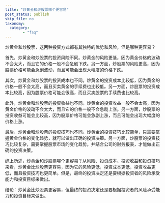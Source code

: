 ```yaml
---
title: "炒黄金和炒股票哪个更容易"
post_status: publish
skip_file: no
taxonomy:
  category:
        - "faq"
---
```


炒黄金和炒股票，这两种投资方式都有其独特的优势和风险，但是哪种更容易？

首先，炒黄金和炒股票的投资风险不同。炒黄金的风险更低，因为黄金价格的波动不会太大，而且它的价格一般不会急剧下跌。另一方面，炒股票的风险更高，因为股票价格可能会急剧波动，而且可能会出现大幅度的价格下跌。

其次，炒黄金和炒股票的投资成本也不同。炒黄金的投资成本比较低，因为黄金的价格一般不会太高，而且买卖黄金的手续费也比较低。另一方面，炒股票的投资成本比较高，因为股票价格可能会很高，而且买卖股票的手续费也比较高。

此外，炒黄金和炒股票的投资收益也不同。炒黄金的投资收益一般不会太高，因为黄金价格的波动不会太大，而且它的价格一般不会急剧上涨。另一方面，炒股票的投资收益可能会比较高，因为股票价格可能会急剧上涨，而且可能会出现大幅度的价格上涨。

最后，炒黄金和炒股票的投资技巧也不同。炒黄金的投资技巧比较简单，只需要掌握黄金价格的变化趋势，就可以做出正确的投资决策。另一方面，炒股票的投资技巧比较复杂，需要掌握股票市场的变化趋势，并结合公司的财务报表，才能做出正确的投资决策。

综上所述，炒黄金和炒股票哪个更容易？从风险、投资成本、投资收益和投资技巧来看，炒黄金比炒股票更容易，因为它的风险更低，投资成本更低，投资收益更低，而且投资技巧也更简单。但是，最终的投资决定还是要根据投资者的风险承受能力和投资目标来做出。

结论：炒黄金比炒股票更容易，但最终的投资决定还是要根据投资者的风险承受能力和投资目标来做出。
